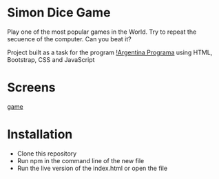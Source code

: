 # Simon Dice Game

Play one of the most popular games in the World. Try to repeat the secuence of the computer. Can you beat it?

Project built as a task for the program [!Argentina Programa](https://argentinaprograma.com/) using HTML, Bootstrap, CSS and JavaScript

# Screens

 [game](./images/background.png)

# Installation
* Clone this repository 
* Run npm in the command line of the new file
* Run the live version of the index.html or open the file